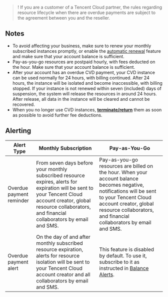 >! If you are a customer of a Tencent Cloud partner, the rules regarding resource lifecycle when there are overdue payments are subject to the agreement between you and the reseller.

## Notes

- To avoid affecting your business, make sure to renew your monthly subscribed instances promptly, or enable the [automatic renewal](https://www.tencentcloud.com/document/product/1167/51928) feature and make sure that your account balance is sufficient.
- Pay-as-you-go resources are postpaid hourly, with fees deducted on the hour. Make sure that your account balance is sufficient.
- After your account has an overdue CVD payment, your CVD instance can be used normally for 24 hours, with billing continued. After 24 hours, the instance will be isolated and become inaccessible, with billing stopped. If your instance is not renewed within seven (included) days of suspension, the system will release the resources in around 24 hours. After release, all data in the instance will be cleared and cannot be recovered.
- When you no longer use CVD instances, **[terminate/return](https://www.tencentcloud.com/document/product/1167/51935)** them as soon as possible to avoid further fee deductions.


## Alerting


| Alert Type | Monthly Subscription | Pay-as-You-Go |
| ----------------- | --------------- |--------------- |
| Overdue payment reminder | From seven days before your monthly subscribed resource expires, alerts for expiration will be sent to your Tencent Cloud account creator, global resource collaborators, and financial collaborators by email and SMS. | Pay-as-you-go resources are billed on the hour. When your account balance becomes negative, notifications will be sent to your Tencent Cloud account creator, global resource collaborators, and financial collaborators by email and SMS. |
| Overdue payment alert | On the day of and after monthly subscribed resource expiration, alerts for resource isolation will be sent to your Tencent Cloud account creator and all collaborators by email and SMS. | This feature is disabled by default. To use it, subscribe to it as instructed in [Balance Alerts](https://intl.cloud.tencent.com/document/product/555/9942). |

